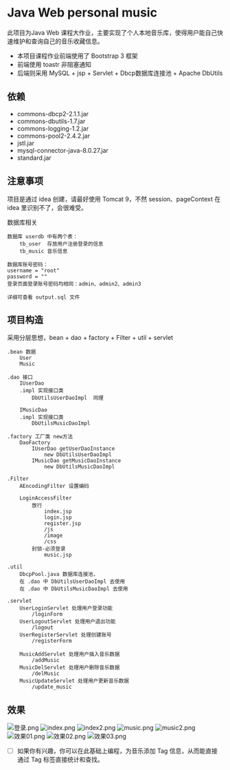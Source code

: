 # Java Web personal music

此项目为Java Web 课程大作业，主要实现了个人本地音乐库，使得用户能自己快速维护和查询自己的音乐收藏信息。

- 本项目课程作业前端使用了 Bootstrap 3 框架
- 前端使用 toastr 非阻塞通知
- 后端则采用 MySQL + jsp + Servlet + Dbcp数据库连接池 + Apache DbUtils

## 依赖

- commons-dbcp2-2.1.1.jar
- commons-dbutils-1.7.jar
- commons-logging-1.2.jar
- commons-pool2-2.4.2.jar
- jstl.jar
- mysql-connector-java-8.0.27.jar
- standard.jar

## 注意事项

项目是通过 idea 创建，请最好使用 Tomcat 9，不然 session、pageContext 在 idea 里识别不了，会很难受。

数据库相关
```
数据库 userdb 中有两个表：
    tb_user  存放用户注册登录的信息
    tb_music 音乐信息

数据库账号密码：
username = "root"
password = ""
登录页面登录账号密码均相同：admin、admin2、admin3

详细可查看 output.sql 文件
```

## 项目构造

采用分层思想，bean + dao + factory + Filter + util + servlet

```
.bean 数据
    User
    Music

.dao 接口
    IUserDao
    .impl 实现接口类
        DbUtilsUserDaoImpl  同理

    IMusicDao
    .impl 实现接口类
        DbUtilsMusicDaoImpl

.factory 工厂类 new方法
    DaoFactory
        IUserDao getUserDaoInstance
            new DbUtilsUserDaoImpl
        IMusicDao getMusicDaoInstance
            new DbUtilsMusicDaoImpl

.Filter
    AEncodingFilter 设置编码

    LoginAccessFilter
        放行
            index.jsp
            login.jsp
            register.jsp
            /js
            /image
            /css
        封锁-必须登录
            music.jsp

.util
    DbcpPool.java 数据库连接池，
    在 .dao 中 DbUtilsUserDaoImpl 去使用
    在 .dao 中 DbUtilsMusicDaoImpl 去使用

.servlet
    UserLoginServlet 处理用户登录功能
        /loginForm
    UserLogoutServlet 处理用户退出功能
        /logout
    UserRegisterServlet 处理创建账号
        /registerForm

    MusicAddServlet 处理用户插入音乐数据
        /addMusic
    MusicDelServlet 处理用户删除音乐数据
        /delMusic
    MusicUpdateServlet 处理用户更新音乐数据
        /update_music
```

## 效果

![登录.png](/img/登录.png)
![index.png](/img/index.png)
![index2.png](/img/index2.png)
![music.png](/img/music.png)
![music2.png](/img/music2.png)
![效果01.png](/img/效果01.png)
![效果02.png](/img/效果02.png)
![效果03.png](/img/效果03.png)

- [ ] 如果你有兴趣，你可以在此基础上编程，为音乐添加 Tag 信息，从而能直接通过 Tag 标签直接统计和查找。
